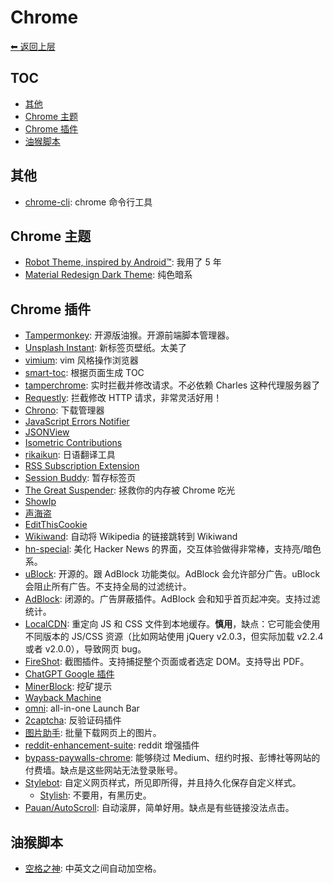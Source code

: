 # Chrome

[⬅︎ 返回上层](../#chrome)

## TOC

<!-- MarkdownTOC GFM -->

- [其他](#其他)
- [Chrome 主题](#chrome-主题)
- [Chrome 插件](#chrome-插件)
- [油猴脚本](#油猴脚本)

<!-- /MarkdownTOC -->

## 其他

- [chrome-cli](https://github.com/prasmussen/chrome-cli): chrome 命令行工具

## Chrome 主题

- [Robot Theme, inspired by Android™](https://chrome.google.com/webstore/detail/robot-theme-inspired-by-a/oeljdmeofcikjblcoehpmdnooimalbmj): 我用了 5 年
- [Material Redesign Dark Theme](https://chrome.google.com/webstore/detail/material-redesign-dark-th/eakhnambppkkcdaefeaipbfhiaaifmli): 纯色暗系

## Chrome 插件

- [Tampermonkey](https://github.com/Tampermonkey/tampermonkey): 开源版油猴。开源前端脚本管理器。
- [Unsplash Instant](https://chrome.google.com/webstore/detail/unsplash-instant/pejkokffkapolfffcgbmdmhdelanoaih): 新标签页壁纸。太美了
- [vimium](https://github.com/philc/vimium): vim 风格操作浏览器
- [smart-toc](https://chrome.google.com/webstore/detail/smart-toc/lifgeihcfpkmmlfjbailfpfhbahhibba): 根据页面生成 TOC
- [tamperchrome](https://github.com/google/tamperchrome): 实时拦截并修改请求。不必依赖 Charles 这种代理服务器了
- [Requestly](https://www.requestly.in/content/documentation/): 拦截修改 HTTP 请求，非常灵活好用！
- [Chrono](http://www.chronodownloader.net/): 下载管理器
- [JavaScript Errors Notifier](https://chrome.google.com/webstore/detail/javascript-errors-notifie/jafmfknfnkoekkdocjiaipcnmkklaajd)
- [JSONView](https://chrome.google.com/webstore/detail/jsonview/chklaanhfefbnpoihckbnefhakgolnmc)
- [Isometric Contributions](https://chrome.google.com/webstore/detail/isometric-contributions/mjoedlfflcchnleknnceiplgaeoegien)
- [rikaikun](https://chrome.google.com/webstore/detail/rikaikun/jipdnfibhldikgcjhfnomkfpcebammhp): 日语翻译工具
- [RSS Subscription Extension](https://chrome.google.com/webstore/detail/rss-subscription-extensio/nlbjncdgjeocebhnmkbbbdekmmmcbfjd)
- [Session Buddy](https://chrome.google.com/webstore/detail/session-buddy/edacconmaakjimmfgnblocblbcdcpbko): 暂存标签页
- [The Great Suspender](https://github.com/deanoemcke/thegreatsuspender): 拯救你的内存被 Chrome 吃光
- [ShowIp](https://chrome.google.com/webstore/detail/showip/agoljmemkbciolpigpabjfkagboolkcj)
- [声海盗](https://chrome.google.com/webstore/detail/%E5%A3%B0%E6%B5%B7%E7%9B%97/idleenniidjlnmnjkjmmnocnkmjibadd)
- [EditThisCookie](https://github.com/fcapano/Edit-This-Cookie)
- [Wikiwand](https://chrome.google.com/webstore/detail/wikiwand-wikipedia-modern/emffkefkbkpkgpdeeooapgaicgmcbolj): 自动将 Wikipedia 的链接跳转到 Wikiwand
- [hn-special](https://github.com/gabrielecirulli/hn-special): 美化 Hacker News 的界面，交互体验做得非常棒，支持亮/暗色系。
- [uBlock](https://github.com/uBlock-LLC/uBlock): 开源的。跟 AdBlock 功能类似。AdBlock 会允许部分广告。uBlock 会阻止所有广告。不支持全局的过滤统计。
- [AdBlock](http://getadblock.com/): 闭源的。广告屏蔽插件。AdBlock 会和知乎首页起冲突。支持过滤统计。
- [LocalCDN](https://codeberg.org/nobody/LocalCDN): 重定向 JS 和 CSS 文件到本地缓存。**慎用**，缺点：它可能会使用不同版本的 JS/CSS 资源（比如网站使用 jQuery v2.0.3，但实际加载 v2.2.4 或者 v2.0.0），导致网页 bug。
- [FireShot](https://chrome.google.com/webstore/detail/take-webpage-screenshots/mcbpblocgmgfnpjjppndjkmgjaogfceg): 截图插件。支持捕捉整个页面或者选定 DOM。支持导出 PDF。
- [ChatGPT Google 插件](https://github.com/wong2/chat-gpt-google-extension)
- [MinerBlock](https://github.com/xd4rker/MinerBlock): 挖矿提示
- [Wayback Machine](https://chrome.google.com/webstore/detail/wayback-machine/fpnmgdkabkmnadcjpehmlllkndpkmiak)
- [omni](https://github.com/alyssaxuu/omni): all-in-one Launch Bar
- [2captcha](https://2captcha.com/): 反验证码插件
- [图片助手](http://www.pullywood.com/ImageAssistant/): 批量下载网页上的图片。
- [reddit-enhancement-suite](https://chrome.google.com/webstore/detail/reddit-enhancement-suite/kbmfpngjjgdllneeigpgjifpgocmfgmb): reddit 增强插件
- [bypass-paywalls-chrome](https://github.com/iamadamdev/bypass-paywalls-chrome): 能够绕过 Medium、纽约时报、彭博社等网站的付费墙。缺点是这些网站无法登录账号。
- [Stylebot](https://github.com/ankit/stylebot): 自定义网页样式，所见即所得，并且持久化保存自定义样式。
  - [Stylish](https://chrome.google.com/webstore/detail/stylish-custom-themes-for/fjnbnpbmkenffdnngjfgmeleoegfcffe): 不要用，有黑历史。
- [Pauan/AutoScroll](https://chrome.google.com/webstore/detail/autoscroll/occjjkgifpmdgodlplnacmkejpdionan/): 自动滚屏，简单好用。缺点是有些链接没法点击。

## 油猴脚本

- [空格之神](https://greasyfork.org/zh-CN/scripts/444252-%E7%A9%BA%E6%A0%BC%E4%B9%8B%E7%A5%9E): 中英文之间自动加空格。
